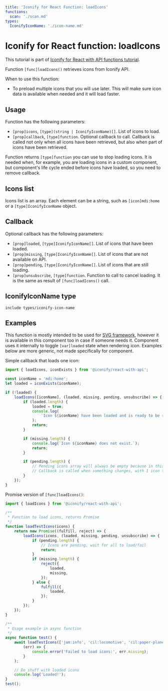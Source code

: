 ```yaml
title: 'Iconify for React Function: loadIcons'
functions:
  scan: './scan.md'
types:
  IconifyIconName: './icon-name.md'
```

# Iconify for React function: loadIcons

This tutorial is part of [Iconify for React with API functions tutorial](./index.md#functions).

Function `[func]loadIcons()` retrieves icons from Iconify API.

When to use this function:

- To preload multiple icons that you will use later. This will make sure icon data is available when needed and it will load faster.

## Usage

Function has the following parameters:

- `[prop]icons`, `[type](string | IconifyIconName)[]`. List of icons to load.
- `[prop]callback`, `[type]function`. Optional callback to call. Callback is called not only when all icons have been retrieved, but also when part of icons have been retrieved.

Function returns `[type]function` you can use to stop loading icons. It is needed when, for example, you are loading icons in a custom component, but component's life cycle ended before icons have loaded, so you need to remove callback.

## Icons list

Icons list is an array. Each element can be a string, such as `[icon]mdi:home` or a `[type]IconifyIconName` object.

## Callback

Optional callback has the following parameters:

- `[prop]loaded`, `[type]IconifyIconName[]`. List of icons that have been loaded.
- `[prop]missing`, `[type]IconifyIconName[]`. List of icons that are not available on API.
- `[prop]pending`, `[type]IconifyIconName[]`. List of icons that are still loading.
- `[prop]unsubscribe`, `[type]function`. Function to call to cancel loading. It is the same as result of `[func]loadIcons()` call.

## IconifyIconName type

`include types/iconify-icon-name`

## Examples

This function is mostly intended to be used for [SVG framework](../svg-framework/index.md), however it is available in this component too in case if someone needs it. Component uses it internally to toggle `[var]loaded` state when rendering icon. Examples below are more generic, not made specifically for component.

Simple callback that loads one icon:

```js
import { loadIcons, iconExists } from '@iconify/react-with-api';

const iconName = 'mdi:home';
let loaded = iconExists(iconName);

if (!loaded) {
	loadIcons([iconName], (loaded, missing, pending, unsubscribe) => {
		if (loaded.length) {
			loaded = true;
			console.log(
				`Icon ${iconName} have been loaded and is ready to be renderered.`
			);
			return;
		}

		if (missing.length) {
			console.log(`Icon ${iconName} does not exist.`);
			return;
		}

		if (pending.length) {
			// Pending icons array will always be empty because in this example there is only one icon to load.
			// Callback is called when something changes, with 1 icon there can only be 2 type of changes: icon has loaded or icon is missing.
		}
	});
}
```

Promise version of `[func]loadIcons()`:

```js
import { loadIcons } from '@iconify/react-with-api';

/**
 * Function to load icons, returns Promise
 */
function loadTestIcons(icons) {
	return new Promise((fulfill, reject) => {
		loadIcons(icons, (loaded, missing, pending, unsubscribe) => {
			if (pending.length) {
				// Icons are pending, wait for all to load/fail
				return;
			}
			if (missing.length) {
				reject({
					loaded,
					missing,
				});
			} else {
				fulfill({
					loaded,
				});
			}
		});
	});
}

/**
 * Usage example in async function
 */
async function test() {
	await loadTestIcons(['jam:info', 'cil:locomotive', 'cil:paper-plane']).catch(
		(err) => {
			console.error('Failed to load icons:', err.missing);
		}
	);

	// Do stuff with loaded icons
	console.log('Loaded!');
}
test();
```
